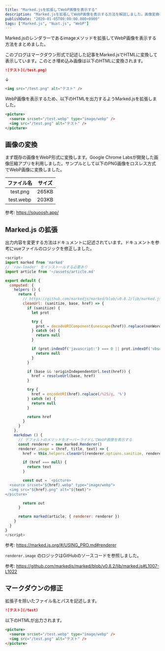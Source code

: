 ```yaml
---
title: "Marked.jsを拡張してWebP画像を表示する"
description: "Marked.jsを拡張してWebP画像を表示する方法を解説しました。画像変換手順やレンダラーのカスタマイズ方法も記載しました。"
publishDate: "2020-01-05T00:00:00.000+0900"
tags: ["Marked.js", "Nuxt.js", "WebP"]
---
```


Marked.jsのレンダラーであるimageメソッドを拡張してWebP画像を表示する方法をまとめました。

このブログはマークダウン形式で記述した記事をMarked.jsでHTMLに変換して表示しています。このとき埋め込み画像は以下のHTMLに変換されます。

```md
![テスト](/test.png)
```

↓

```html
<img src="/test.png" alt="テスト" />
```

WebP画像を表示するため、以下のHTMLを出力するようMarked.jsを拡張しました。

```html
<picture>
  <source srcset="/test.webp" type="image/webp" />
  <img src="/test.png" alt="テスト" />
</picture>
```

## 画像の変換

まず既存の画像をWebP形式に変換します。Google Chrome Labsが開発した画像圧縮アプリを利用しました。サンプルとして以下のPNG画像をロスレス方式でWebP画像に変換しました。

| ファイル名 | サイズ |
| :--------: | :----: |
|  test.png  | 265KB  |
| test.webp  | 203KB  |

参考: https://squoosh.app/

## Marked.js の拡張

出力内容を変更する方法はドキュメントに記述されています。ドキュメントを参考にvueファイルのロジックを修正しました。

```js
<script>
import marked from 'marked'
// 'raw-loader' をインストールする必要あり
import article from '~/assets/article.md'

export default {
  computed: {
    helpers () {
      return {
        // https://github.com/markedjs/marked/blob/v0.8.2/lib/marked.js#L145-L171
        cleanUrl: (sanitize, base, href) => {
          if (sanitize) {
            let prot

            try {
              prot = decodeURIComponent(unescape(href)).replace(nonWordAndColonTest, '').toLowerCase()
            } catch (e) {
              return null
            }

            if (prot.indexOf('javascript:') === 0 || prot.indexOf('vbscript:') === 0 || prot.indexOf('data:') === 0) {
              return null
            }
          }

          if (base && !originIndependentUrl.test(href)) {
            href = resolveUrl(base, href)
          }

          try {
            href = encodeURI(href).replace(/%25/g, '%')
          } catch (e) {
            return null
          }

          return href
        }
      }
    },
    markdown () {
      // デフォルトのメソッドをオーバーライドしてWebP画像を表示する
      const renderer = new marked.Renderer()
      renderer.image = (href, title, text) => {
        href = this.helpers.cleanUrl(renderer.options.sanitize, renderer.options.baseUrl, href)

        if (href === null) {
          return text
        }

        const out = `<picture>
  <source srcset="${href}.webp" type="image/webp">
  <img src="${href}.png" alt="${text}">
</picture>`

        return out
      }

      return marked(article, { renderer: renderer })
    }
  }
}
</script>
```

参考: https://marked.js.org/#/USING_PRO.md#renderer

`renderer.image` のロジックはGitHubのソースコードを参照しました。

参考: https://github.com/markedjs/marked/blob/v0.8.2/lib/marked.js#L1007-L1022

## マークダウンの修正

拡張子を除いたファイル名とパスを記述します。

```md
![テスト](/test)
```

以下のHTMLが出力されます。

```html
<picture>
  <source srcset="/test.webp" type="image/webp" />
  <img src="/test.png" alt="テスト" />
</picture>
```
